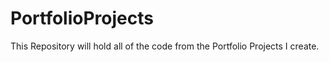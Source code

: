 # PortfolioProjects
This Repository will hold all of the code from the Portfolio Projects I create.

